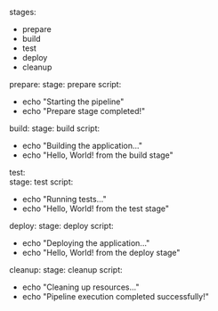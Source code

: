 stages: 
-	prepare 
-	build 
-	test 
-	deploy 
-	cleanup 
 
prepare: 
  stage: prepare   script: 
-	echo "Starting the pipeline" 
-	echo "Prepare stage completed!" 
 
build: 
  stage: build   script: 
-	echo "Building the application..." 
-	echo "Hello, World! from the build stage" 


test:   
stage: test   script: 
-	echo "Running tests..." 
-	echo "Hello, World! from the test stage" 
 
deploy: 
  stage: deploy   script: 
-	echo "Deploying the application..." 
-	echo "Hello, World! from the deploy stage" 
 
cleanup: 
  stage: cleanup   script: 
-	echo "Cleaning up resources..." 
-	echo "Pipeline execution completed successfully!"


